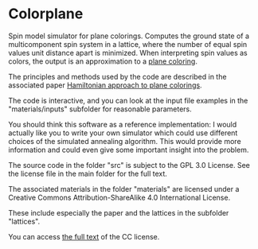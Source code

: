 # Colorplane

Spin model simulator for plane colorings. Computes the ground state of a multicomponent spin system in a lattice, where the number of equal spin values unit distance apart is minimized. When interpreting spin values as colors, the output is an approximation to a [plane coloring](https://en.wikipedia.org/wiki/Hadwiger%E2%80%93Nelson_problem). 

The principles and methods used by the code are described in the associated paper [Hamiltonian approach to plane colorings](https://arxiv.org/abs/1908.03880).

The code is interactive, and you can look at the input file examples in the "materials/inputs" subfolder for reasonable parameters. 

You should think this software as a reference implementation: I would actually like you to write your own simulator which could use different choices of the simulated annealing algorithm. This would provide more information and could even give some important insight into the problem.

The source code in the folder "src" is subject to the GPL 3.0 License. See the license file in the main folder for the full text.

The associated materials in the folder "materials" are licensed under a
Creative Commons Attribution-ShareAlike 4.0 International License.

These include especially the paper and the lattices in the subfolder "lattices".

You can access [the full text](materials/License_CC) of the CC license.

